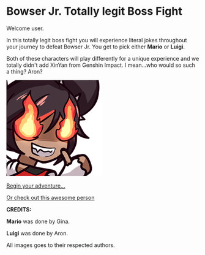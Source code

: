 # Bowser Jr. Totally legit Boss Fight

Welcome user.

In this totally legit boss fight you will experience literal jokes throughout your journey to defeat Bowser Jr. You get to pick either **Mario** or **Luigi**.

Both of these characters will play differently for a unique experience and we totally didn't add XinYan from Genshin Impact. I mean...who would so such a thing? Aron?

![Xinyan](img/Xinyan.png)

[Begin your adventure...](sequence/characterchoice.md)

[Or check out this awesome person](https://github.com/bmuellerhstat)


**CREDITS:**

**Mario** was done by Gina. 

**Luigi** was done by Aron.   

All images goes to their respected authors. 